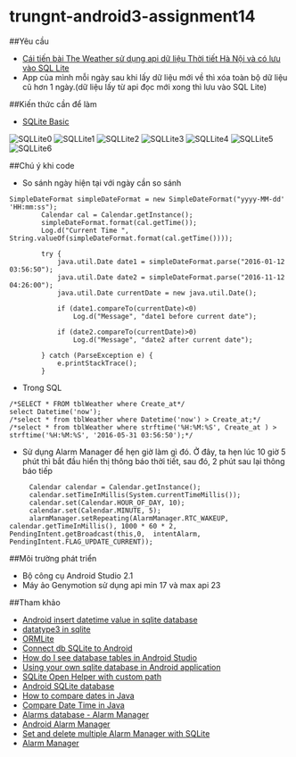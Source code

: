 ﻿# trungnt-android3-assignment14

##Yêu cầu
+ [Cái tiến bài The Weather sử dụng api dữ liệu Thời tiết Hà Nội và có lưu vào SQL Lite](https://github.com/trantrungnt/LearnTheWeather)
+ App của mình mỗi ngày sau khi lấy dữ liệu mới về thì xóa toàn bộ dữ liệu cũ hơn 1 ngày.(dữ liệu lấy từ api đọc mới xong thì lưu vào SQL Lite)

##Kiến thức cần để làm
+ [SQLite Basic](https://youtu.be/LS2fBgUiOSI)

![SQLLite0](http://i477.photobucket.com/albums/rr132/trungepu/SQL%20Basic%200_zpsgd8xvcqx.jpg)
![SQLLite1](http://i477.photobucket.com/albums/rr132/trungepu/SQL%20Basic%201_zps9nqf19fr.jpg)
![SQLLite2](http://i477.photobucket.com/albums/rr132/trungepu/SQL%20Basic%202_zpss9s5nksj.jpg)
![SQLLite3](http://i477.photobucket.com/albums/rr132/trungepu/SQL%20Basic%203_zpsybwndnvv.jpg)
![SQLLite4](http://i477.photobucket.com/albums/rr132/trungepu/SQL%20Basic%204_zpsb0pdz61p.jpg)
![SQLLite5](http://i477.photobucket.com/albums/rr132/trungepu/SQL%20Basic%205_zpsrradptrn.jpg)
![SQLLite6](http://i477.photobucket.com/albums/rr132/trungepu/truy%20van%20SQL_zpsrfchf6tr.jpg)

##Chú ý khi code
+ So sánh ngày hiện tại với ngày cần so sánh
```
SimpleDateFormat simpleDateFormat = new SimpleDateFormat("yyyy-MM-dd' 'HH:mm:ss");
        Calendar cal = Calendar.getInstance();
        simpleDateFormat.format(cal.getTime());
        Log.d("Current Time ", String.valueOf(simpleDateFormat.format(cal.getTime())));

        try {
            java.util.Date date1 = simpleDateFormat.parse("2016-01-12 03:56:50");
            java.util.Date date2 = simpleDateFormat.parse("2016-11-12 04:26:00");
            java.util.Date currentDate = new java.util.Date();

            if (date1.compareTo(currentDate)<0)
                Log.d("Message", "date1 before current date");

            if (date2.compareTo(currentDate)>0)
                Log.d("Message", "date2 after current date");

        } catch (ParseException e) {
            e.printStackTrace();
        }

```

+ Trong SQL
```
/*SELECT * FROM tblWeather where Create_at*/
select Datetime('now');
/*select * from tblWeather where Datetime('now') > Create_at;*/
/*select * from tblWeather where strftime('%H:%M:%S', Create_at ) > strftime('%H:%M:%S', '2016-05-31 03:56:50');*/
```

+ Sử dụng Alarm Manager để hẹn giờ làm gì đó. Ở đây, ta hẹn lúc 10 giờ 5 phút thì bắt đầu hiển thị thông báo thời tiết, sau đó, 2 phút sau lại thông báo tiếp
```
     Calendar calendar = Calendar.getInstance();
     calendar.setTimeInMillis(System.currentTimeMillis());
     calendar.set(Calendar.HOUR_OF_DAY, 10);
     calendar.set(Calendar.MINUTE, 5);
     alarmManager.setRepeating(AlarmManager.RTC_WAKEUP, calendar.getTimeInMillis(), 1000 * 60 * 2, PendingIntent.getBroadcast(this,0,  intentAlarm, PendingIntent.FLAG_UPDATE_CURRENT));
```


##Môi trường phát triển
+ Bộ công cụ Android Studio 2.1
+ Máy ảo Genymotion sử dụng api min 17 và max api 23

##Tham khảo
+ [Android insert datetime value in sqlite database](http://tips.androidhive.info/2013/10/android-insert-datetime-value-in-sqlite-database/)
+ [datatype3 in sqlite](http://www.sqlite.org/datatype3.html)
+ [ORMLite](http://ormlite.com/javadoc/ormlite-core/doc-files/ormlite_1.html#Getting-Started)
+ [Connect db SQLite to Android](http://developinginandroid.blogspot.com/2014/01/connect-db-sqlite-to-android-with.html)
+ [How do I see database tables in Android Studio](https://www.quora.com/How-do-I-see-database-tables-in-Android-Studio)
+ [Using your own sqlite database in Android application](http://blog.reigndesign.com/blog/using-your-own-sqlite-database-in-android-applications/)
+ [SQLite Open Helper with custom path](http://snippetrepo.com/snippets/sqliteopenhelper-with-custom-path)
+ [Android SQLite database](http://www.tutorialspoint.com/android/android_sqlite_database.htm)
+ [How to compare dates in Java](http://www.mkyong.com/java/how-to-compare-dates-in-java/)
+ [Compare Date Time in Java](http://www.tutorialspoint.com/java/java_date_time.htm)
+ [Alarms database - Alarm Manager](http://www.java2s.com/Open-Source/Android_Free_Code/Example/course/com_geoalarms_databaseAlarmManager_java.htm)
+ [Android Alarm Manager](http://www.learn-android-easily.com/2013/05/android-alarm-manager_31.html)
+ [Set and delete multiple Alarm Manager with SQLite](http://1-vopros-1-otvet.ru/set-and-delete-multiple-alarmmanager-with-sqlite-33983233/)
+ [Alarm Manager](https://developer.android.com/training/scheduling/alarms.html)
